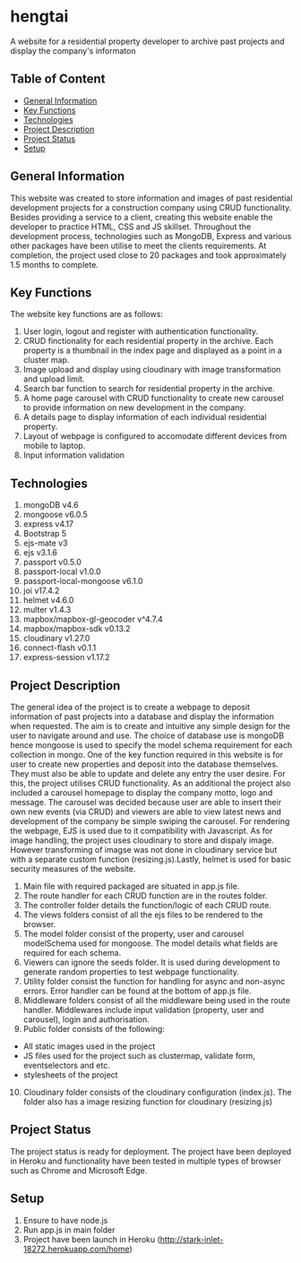 # hengtai
A website for a residential property developer to archive past projects and display the company's informaton

## Table of Content
* [General Information](#general-information)
* [Key Functions](#key-functions)
* [Technologies](#technologies)
* [Project Description](#project-description)
* [Project Status](#project-status)
* [Setup](#setup)

## General Information

This website was created to store information and images of past residential development projects for a construction company using CRUD functionality. Besides providing a service to a client, creating this website enable the developer to practice HTML, CSS and JS skillset. Throughout the development process, technologies such as MongoDB, Express and various other packages have been utilise to meet the clients requirements. At completion, the project used close to 20 packages and took approximately 1.5 months to complete. 

## Key Functions
The website key functions are as follows:
1.  User login, logout and register with authentication functionality.
2.  CRUD finctionality for each residential property in the archive. Each property is a thumbnail in the index page and displayed as a point in a cluster map.
3.  Image upload and display using cloudinary with image transformation and upload limit.
4.  Search bar function to search for residential property in the archive.
5.  A home page carousel with CRUD functionality to create new carousel to provide information on new development in the company.
6.  A details page to display information of each individual residential property. 
7.  Layout of webpage is configured to accomodate different devices from mobile to laptop.
8.  Input information validation

## Technologies
1. mongoDB v4.6
2. mongoose v6.0.5
3. express v4.17
4. Bootstrap 5
5. ejs-mate v3
6. ejs v3.1.6
7. passport v0.5.0
8. passport-local v1.0.0
9. passport-local-mongoose v6.1.0
10. joi v17.4.2
11. helmet v4.6.0
12. multer v1.4.3
13. mapbox/mapbox-gl-geocoder v^4.7.4
14. mapbox/mapbox-sdk v0.13.2
15. cloudinary v1.27.0
16. connect-flash v0.1.1
17. express-session v1.17.2

## Project Description
The general idea of the project is to create a webpage to deposit information of past projects into a database and display the information when requested. The aim is to create and intuitive any simple design for the user to navigate around and use. The choice of database use is mongoDB hence mongoose is used to specify the model schema requirement for each collection in mongo. One of the key function required in this website is for user to create new properties and deposit into the database themselves. They must also be able to update and delete any entry the user desire. For this, the project utilises CRUD functionality. As an additional the project also included a carousel homepage to display the company motto, logo and message. The carousel was decided because user are able to insert their own new events (via CRUD) and viewers are able to view latest news and development of the company be simple swiping the carousel. For rendering the webpage, EJS is used due to it compatibility with Javascript. As for image handling, the project uses cloudinary to store and dispaly image. However transforming of imagse was not done in cloudinary service but with a separate custom function (resizing.js).Lastly, helmet is used for basic security measures of the website.

1. Main file with required packaged are situated in app.js file. 
2. The route handler for each CRUD function are in the routes folder. 
3. The controller folder details the function/logic of each CRUD route.
4. The views folders consist of all the ejs files to be rendered to the browser.
5. The model folder consist of the property, user and carousel modelSchema used for mongoose. The model details what fields are required for each schema.
6. Viewers can ignore the seeds folder. It is used during development to generate random properties to test webpage functionality.
7. Utility folder consist the function for handling for async and non-async errors. Error handler can be found at the bottom of app.js file.
8. Middleware folders consist of all the middleware being used in the route handler. Middlewares include input validation (property, user and carousel), login and authorisation.
9. Public folder consists of the following:
  - All static images used in the project
  - JS files used for the project such as clustermap, validate form, eventselectors and etc.
  - stylesheets of the project
10. Cloudinary folder consists of the cloudinary configuration (index.js). The folder also has a image resizing function for cloudinary (resizing.js)

## Project Status
The project status is ready for deployment. The project have been deployed in Heroku and functionality have been tested in multiple types of browser such as Chrome and Microsoft Edge.

## Setup
1. Ensure to have node.js
2. Run app.js in main folder
3. Project have been launch in Heroku (http://stark-inlet-18272.herokuapp.com/home)
